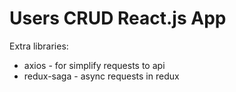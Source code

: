 # Users CRUD React.js App

Extra libraries:
- axios - for simplify requests to api
- redux-saga - async requests in redux
